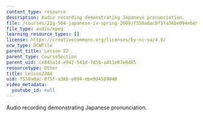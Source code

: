 ```yaml
---
content_type: resource
description: Audio recording demonstrating Japanese pronunciation.
file: /courses/21g-504-japanese-iv-spring-2009/f550a8ac8f5fa36be094ebe9d4589040_Lesson22A4.mp3
file_type: audio/mpeg
learning_resource_types: []
license: https://creativecommons.org/licenses/by-nc-sa/4.0/
ocw_type: OCWFile
parent_title: Lesson 22
parent_type: CourseSection
parent_uid: ce845a14-e942-541d-7d56-a411e07e0465
resourcetype: Other
title: Lesson22A4
uid: f550a8ac-8f5f-a36b-e094-ebe9d4589040
video_metadata:
  youtube_id: null
---
```

Audio recording demonstrating Japanese pronunciation.